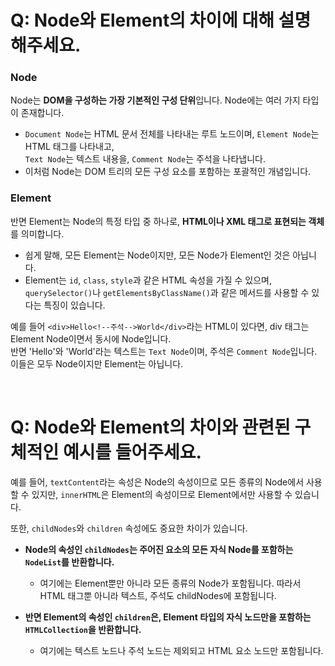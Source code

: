 # Q: Node와 Element의 차이에 대해 설명해주세요.

### Node
Node는 **DOM을 구성하는 가장 기본적인 구성 단위**입니다. Node에는 여러 가지 타입이 존재합니다. 
- `Document Node`는 HTML 문서 전체를 나타내는 루트 노드이며, `Element Node`는 HTML 태그를 나타내고,  
  `Text Node`는 텍스트 내용을, `Comment Node`는 주석을 나타냅니다.
- 이처럼 Node는 DOM 트리의 모든 구성 요소를 포함하는 포괄적인 개념입니다.

### Element
반면 Element는 Node의 특정 타입 중 하나로, **HTML이나 XML 태그로 표현되는 객체**를 의미합니다. 
- 쉽게 말해, 모든 Element는 Node이지만, 모든 Node가 Element인 것은 아닙니다.
- Element는 `id`, `class`, `style`과 같은 HTML 속성을 가질 수 있으며, `querySelector()`나 `getElementsByClassName()`과 같은 메서드를 사용할 수 있다는 특징이 있습니다.

예를 들어 `<div>Hello<!--주석-->World</div>`라는 HTML이 있다면, div 태그는 Element Node이면서 동시에 Node입니다.   
반면 'Hello'와 'World'라는 텍스트는 `Text Node`이며, 주석은 `Comment Node`입니다. 이들은 모두 Node이지만 Element는 아닙니다.

<br/>

# Q: Node와 Element의 차이와 관련된 구체적인 예시를 들어주세요. 

예를 들어, `textContent`라는 속성은 Node의 속성이므로 모든 종류의 Node에서 사용할 수 있지만, `innerHTML`은 Element의 속성이므로 Element에서만 사용할 수 있습니다.

또한, `childNodes`와 `children` 속성에도 중요한 차이가 있습니다. 

- **Node의 속성인 `childNodes`는 주어진 요소의 모든 자식 Node를 포함하는 `NodeList`를 반환합니다.** 
  - 여기에는 Element뿐만 아니라 모든 종류의 Node가 포함됩니다. 따라서 HTML 태그뿐 아니라 텍스트, 주석도 childNodes에 포함됩니다.

- **반면 Element의 속성인 `children`은, Element 타입의 자식 노드만을 포함하는 `HTMLCollection`을 반환합니다.**
  - 여기에는 텍스트 노드나 주석 노드는 제외되고 HTML 요소 노드만 포함됩니다.

